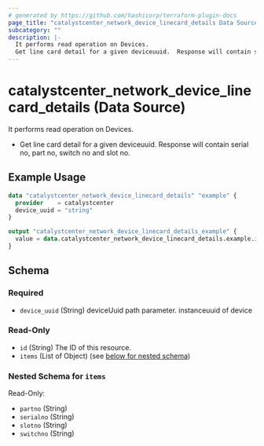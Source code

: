 ```yaml
---
# generated by https://github.com/hashicorp/terraform-plugin-docs
page_title: "catalystcenter_network_device_linecard_details Data Source - terraform-provider-catalystcenter"
subcategory: ""
description: |-
  It performs read operation on Devices.
  Get line card detail for a given deviceuuid.  Response will contain serial no, part no, switch no and slot no.
---
```


# catalystcenter_network_device_linecard_details (Data Source)

It performs read operation on Devices.

- Get line card detail for a given deviceuuid.  Response will contain serial no, part no, switch no and slot no.

## Example Usage

```terraform
data "catalystcenter_network_device_linecard_details" "example" {
  provider    = catalystcenter
  device_uuid = "string"
}

output "catalystcenter_network_device_linecard_details_example" {
  value = data.catalystcenter_network_device_linecard_details.example.items
}
```

<!-- schema generated by tfplugindocs -->
## Schema

### Required

- `device_uuid` (String) deviceUuid path parameter. instanceuuid of device

### Read-Only

- `id` (String) The ID of this resource.
- `items` (List of Object) (see [below for nested schema](#nestedatt--items))

<a id="nestedatt--items"></a>
### Nested Schema for `items`

Read-Only:

- `partno` (String)
- `serialno` (String)
- `slotno` (String)
- `switchno` (String)
